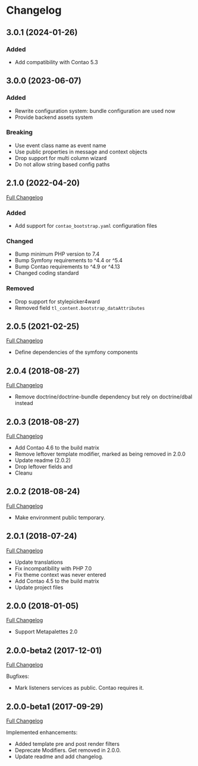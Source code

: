 
Changelog
=========

3.0.1 (2024-01-26)
------------------

### Added

 - Add compatibility with Contao 5.3

3.0.0 (2023-06-07)
------------------

### Added

 - Rewrite configuration system: bundle configuration are used now
 - Provide backend assets system

### Breaking

 - Use event class name as event name
 - Use public properties in message and context objects
 - Drop support for multi column wizard
 - Do not allow string based config paths


2.1.0 (2022-04-20)
------------------

[Full Changelog](https://github.com/contao-bootstrap/core/compare/2.0.5...2.1.0)

### Added

 - Add support for `contao_bootstrap.yaml` configuration files

### Changed

 - Bump minimum PHP version to 7.4
 - Bump Symfony requirements to ^4.4 or ^5.4
 - Bump Contao requirements to ^4.9 or ^4.13
 - Changed coding standard

### Removed

 - Drop support for stylepicker4ward
 - Removed field `tl_content.bootstrap_dataAttributes`


2.0.5 (2021-02-25)
------------------

[Full Changelog](https://github.com/contao-bootstrap/core/compare/2.0.4...2.0.5)

 - Define dependencies of the symfony components

2.0.4 (2018-08-27)
------------------

[Full Changelog](https://github.com/contao-bootstrap/core/compare/2.0.3...2.0.4)

 - Remove doctrine/doctrine-bundle dependency but rely on doctrine/dbal instead

2.0.3 (2018-08-27)
------------------

[Full Changelog](https://github.com/contao-bootstrap/core/compare/2.0.2...2.0.3)

 - Add Contao 4.6 to the build matrix
 - Remove leftover template modifier, marked as being removed in 2.0.0
 - Update readme (2.0.2)
 - Drop leftover fields and
 - Cleanu

2.0.2 (2018-08-24)
------------------

[Full Changelog](https://github.com/contao-bootstrap/core/compare/2.0.1...2.0.2)

 - Make environment public temporary.

2.0.1 (2018-07-24)
------------------

[Full Changelog](https://github.com/contao-bootstrap/core/compare/2.0.0...2.0.1)

 - Update translations
 - Fix incompatibility with PHP 7.0
 - Fix theme context was never entered
 - Add Contao 4.5 to the build matrix
 - Update project files


2.0.0 (2018-01-05)
------------------

[Full Changelog](https://github.com/contao-bootstrap/core/compare/2.0.0-beta2...2.0.0)

 - Support Metapalettes 2.0


2.0.0-beta2 (2017-12-01)
------------------------

[Full Changelog](https://github.com/contao-bootstrap/core/compare/2.0.0-beta1...2.0.0-beta2)

Bugfixes:

 - Mark listeners services as public. Contao requires it.

2.0.0-beta1 (2017-09-29)
------------------------

[Full Changelog](https://github.com/contao-bootstrap/core/compare/2.0.0-alpha5...2.0.0-beta1)

Implemented enhancements:

 - Added template pre and post render filters
 - Deprecate Modifiers. Get removed in 2.0.0.
 - Update readme and add changelog.
